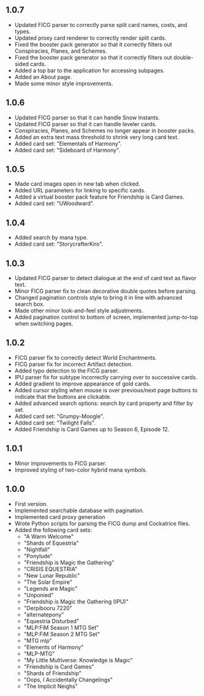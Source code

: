 ## 1.0.7

* Updated FICG parser to correctly parse split card names, costs, and types.
* Updated proxy card renderer to correctly render split cards.
* Fixed the booster pack generator so that it correctly filters out Conspiracies, Planes, and Schemes.
* Fixed the booster pack generator so that it correctly filters out double-sided cards.
* Added a top bar to the application for accessing subpages.
* Added an About page.
* Made some minor style improvements.

## 1.0.6

* Updated FICG parser so that it can handle Snow Instants.
* Updated FICG parser so that it can handle leveler cards.
* Conspiracies, Planes, and Schemes no longer appear in booster packs.
* Added an extra text mass threshold to shrink very long card text.
* Added card set: "Elementals of Harmony".
* Added card set: "Sideboard of Harmony".

## 1.0.5

* Made card images open in new tab when clicked.
* Added URL parameters for linking to specific cards.
* Added a virtual booster pack feature for Friendship is Card Games.
* Added card set: "UWoodward".

## 1.0.4

* Added search by mana type.
* Added card set: "StorycrafterKiro".

## 1.0.3

* Updated FICG parser to detect dialogue at the end of card text as flavor text.
* Minor FICG parser fix to clean decorative double quotes before parsing.
* Changed pagination controls style to bring it in line with advanced search box.
* Made other minor look-and-feel style adjustments.
* Added pagination control to bottom of screen, implemented jump-to-top when switching pages.

## 1.0.2

* FICG parser fix to correctly detect World Enchantments.
* FICG parser fix for incorrect Artifact detection.
* Added typo detection to the FICG parser.
* IPU parser fix for subtype incorrectly carrying over to successive cards.
* Added gradient to improve appearance of gold cards.
* Added cursor styling when mouse is over previous/next page buttons to indicate that the buttons are clickable.
* Added advanced search options: search by card property and filter by set.
* Added card set: "Grumpy-Moogle".
* Added card set: "Twilight Falls".
* Added Friendship is Card Games up to Season 6, Episode 12.

## 1.0.1

* Minor improvements to FICG parser.
* Improved styling of two-color hybrid mana symbols.

## 1.0.0

* First version.
* Implemented searchable database with pagination.
* Implemented card proxy generation
* Wrote Python scripts for parsing the FICG dump and Cockatrice files.
* Added the following card sets:
  * "A Warm Welcome"
  * "Shards of Equestria"
  * "Nightfall"
  * "Ponylude"
  * "Friendship is Magic the Gathering"
  * "CRISIS EQUESTRIA"
  * "New Lunar Republic"
  * "The Solar Empire"
  * "Legends are Magic"
  * "Unponied"
  * "Friendship is Magic the Gathering (IPU)"
  * "Derpibooru 7220"
  * "alternatepony"
  * "Equestria Disturbed"
  * "MLP:FiM Season 1 MTG Set"
  * "MLP:FiM Season 2 MTG Set"
  * "MTG mlp"
  * "Elements of Harmony"
  * "MLP-MTG"
  * "My Little Multiverse: Knowledge is Magic"
  * "Friendship is Card Games"
  * "Shards of Friendship"
  * "Oops, I Accidentally Changelings"
  * "The Implicit Neighs"
